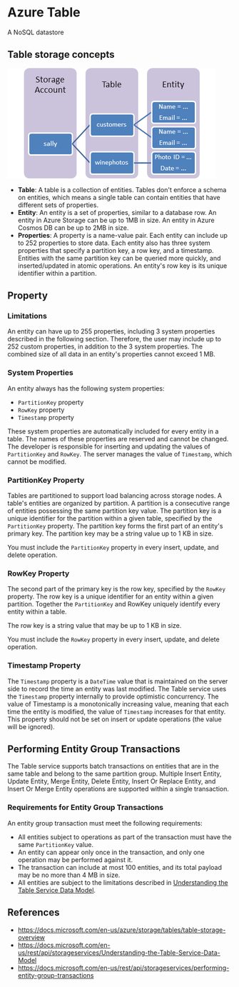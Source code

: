 # Azure Table

A NoSQL datastore

## Table storage concepts

![storage-table-concepts](images/2018-11-27-20-46-13.png)

- **Table**: A table is a collection of entities. Tables don't enforce a schema on entities, which means a single table can contain entities that have different sets of properties.
- **Entity**: An entity is a set of properties, similar to a database row. An entity in Azure Storage can be up to 1MB in size. An entity in Azure Cosmos DB can be up to 2MB in size.
- **Properties**: A property is a name-value pair. Each entity can include up to 252 properties to store data. Each entity also has three system properties that specify a partition key, a row key, and a timestamp. Entities with the same partition key can be queried more quickly, and inserted/updated in atomic operations. An entity's row key is its unique identifier within a partition.

## Property

### Limitations

An entity can have up to 255 properties, including 3 system properties described in the following section. Therefore, the user may include up to 252 custom properties, in addition to the 3 system properties. The combined size of all data in an entity's properties cannot exceed 1 MB.

### System Properties

An entity always has the following system properties:

- `PartitionKey` property
- `RowKey` property
- `Timestamp` property

These system properties are automatically included for every entity in a table. The names of these properties are reserved and cannot be changed. The developer is responsible for inserting and updating the values of `PartitionKey` and `RowKey`. The server manages the value of `Timestamp`, which cannot be modified.

### PartitionKey Property

Tables are partitioned to support load balancing across storage nodes. A table's entities are organized by partition. A partition is a consecutive range of entities possessing the same partition key value. The partition key is a unique identifier for the partition within a given table, specified by the `PartitionKey` property. The partition key forms the first part of an entity's primary key. The partition key may be a string value up to 1 KB in size.

You must include the `PartitionKey` property in every insert, update, and delete operation.

### RowKey Property

The second part of the primary key is the row key, specified by the `RowKey` property. The row key is a unique identifier for an entity within a given partition. Together the `PartitionKey` and RowKey uniquely identify every entity within a table.

The row key is a string value that may be up to 1 KB in size.

You must include the `RowKey` property in every insert, update, and delete operation.

### Timestamp Property

The `Timestamp` property is a `DateTime` value that is maintained on the server side to record the time an entity was last modified. The Table service uses the `Timestamp` property internally to provide optimistic concurrency. The value of Timestamp is a monotonically increasing value, meaning that each time the entity is modified, the value of `Timestamp` increases for that entity. This property should not be set on insert or update operations (the value will be ignored).

## Performing Entity Group Transactions

The Table service supports batch transactions on entities that are in the same table and belong to the same partition group. Multiple Insert Entity, Update Entity, Merge Entity, Delete Entity, Insert Or Replace Entity, and Insert Or Merge Entity operations are supported within a single transaction.

### Requirements for Entity Group Transactions

An entity group transaction must meet the following requirements:

- All entities subject to operations as part of the transaction must have the same `PartitionKey` value.
- An entity can appear only once in the transaction, and only one operation may be performed against it.
- The transaction can include at most 100 entities, and its total payload may be no more than 4 MB in size.
- All entities are subject to the limitations described in [Understanding the Table Service Data Model](https://docs.microsoft.com/en-us/rest/api/storageservices/Understanding-the-Table-Service-Data-Model).

## References

- https://docs.microsoft.com/en-us/azure/storage/tables/table-storage-overview
- https://docs.microsoft.com/en-us/rest/api/storageservices/Understanding-the-Table-Service-Data-Model
- https://docs.microsoft.com/en-us/rest/api/storageservices/performing-entity-group-transactions